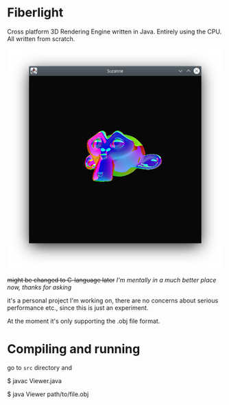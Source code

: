 # Fiberlight

Cross platform 3D Rendering Engine written in Java.
Entirely using the CPU.
All written from scratch.


![Screenshot of runnning application'](./screenshot.png)

~~might be changed to C-language later~~
_I'm mentally in a much better place now, thanks for asking_

it's a personal project I'm working on, there are no concerns about serious performance etc., since this is just an experiment.

At the moment it's only supporting the .obj file format.

# Compiling and running
go to `src` directory and

  $ javac Viewer.java

  $ java Viewer path/to/file.obj

